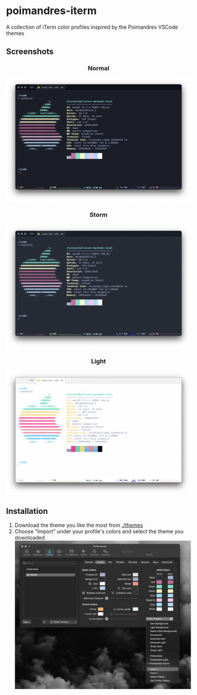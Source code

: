 # poimandres-iterm

A collection of iTerm color profiles inspired by the Poimandres VSCode themes

## Screenshots

<h3 style="text-align: center;">Normal</h3>

![Normal Theme](./screenshots/normal.png)

<h3 style="text-align: center;">Storm</h3>

![Storm Theme](./screenshots/storm.png)

<h3 style="text-align: center;">Light</h3>

![Light Theme](./screenshots/light.png)

## Installation

1. Download the theme you like the most from [./themes](./themes)
2. Choose "Import" under your profile's colors and select the theme you downloaded ![Importing a theme](./screenshots/import.png)
